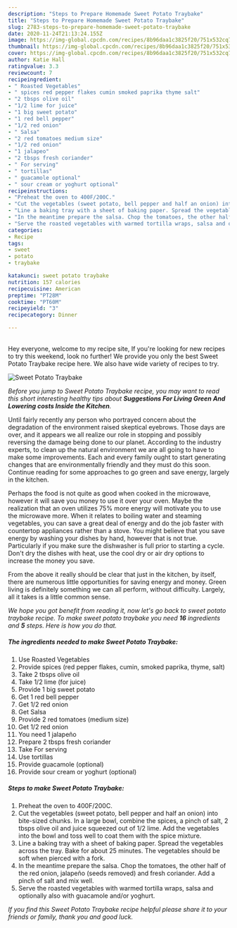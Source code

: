 ```yaml
---
description: "Steps to Prepare Homemade Sweet Potato Traybake"
title: "Steps to Prepare Homemade Sweet Potato Traybake"
slug: 2783-steps-to-prepare-homemade-sweet-potato-traybake
date: 2020-11-24T21:13:24.155Z
image: https://img-global.cpcdn.com/recipes/8b96daa1c3825f20/751x532cq70/sweet-potato-traybake-recipe-main-photo.jpg
thumbnail: https://img-global.cpcdn.com/recipes/8b96daa1c3825f20/751x532cq70/sweet-potato-traybake-recipe-main-photo.jpg
cover: https://img-global.cpcdn.com/recipes/8b96daa1c3825f20/751x532cq70/sweet-potato-traybake-recipe-main-photo.jpg
author: Katie Hall
ratingvalue: 3.3
reviewcount: 7
recipeingredient:
- " Roasted Vegetables"
- " spices red pepper flakes cumin smoked paprika thyme salt"
- "2 tbsps olive oil"
- "1/2 lime for juice"
- "1 big sweet potato"
- "1 red bell pepper"
- "1/2 red onion"
- " Salsa"
- "2 red tomatoes medium size"
- "1/2 red onion"
- "1 jalapeo"
- "2 tbsps fresh coriander"
- " For serving"
- " tortillas"
- " guacamole optional"
- " sour cream or yoghurt optional"
recipeinstructions:
- "Preheat the oven to 400F/200C."
- "Cut the vegetables (sweet potato, bell pepper and half an onion) into bite-sized chunks. In a large bowl, combine the spices, a pinch of salt, 2 tbsps olive oil and juice squeezed out of 1/2 lime. Add the vegetables into the bowl and toss well to coat them with the spice mixture."
- "Line a baking tray with a sheet of baking paper. Spread the vegetables across the tray. Bake for about 25 minutes. The vegetables should be soft when pierced with a fork."
- "In the meantime prepare the salsa. Chop the tomatoes, the other half of the red onion, jalapeño (seeds removed) and fresh coriander. Add a pinch of salt and mix well."
- "Serve the roasted vegetables with warmed tortilla wraps, salsa and optionally also with guacamole and/or yoghurt."
categories:
- Recipe
tags:
- sweet
- potato
- traybake

katakunci: sweet potato traybake 
nutrition: 157 calories
recipecuisine: American
preptime: "PT28M"
cooktime: "PT60M"
recipeyield: "3"
recipecategory: Dinner

---
```

<br>
Hey everyone, welcome to my recipe site, If you're looking for new recipes to try this weekend, look no further! We provide you only the best Sweet Potato Traybake recipe here. We also have wide variety of recipes to try.
<br>


![Sweet Potato Traybake](https://img-global.cpcdn.com/recipes/8b96daa1c3825f20/751x532cq70/sweet-potato-traybake-recipe-main-photo.jpg)

<i>Before you jump to Sweet Potato Traybake recipe, you may want to read this short interesting healthy tips about 
<strong>Suggestions For Living Green And Lowering costs Inside the Kitchen</strong>.</i>
</br>

Until fairly recently any person who portrayed concern about the degradation of the environment raised skeptical eyebrows. Those days are over, and it appears we all realize our role in stopping and possibly reversing the damage being done to our planet. According to the industry experts, to clean up the natural environment we are all going to have to make some improvements. Each and every family ought to start generating changes that are environmentally friendly and they must do this soon. Continue reading for some approaches to go green and save energy, largely in the kitchen.

Perhaps the food is not quite as good when cooked in the microwave, however it will save you money to use it over your oven. Maybe the realization that an oven utilizes 75% more energy will motivate you to use the microwave more. When it relates to boiling water and steaming vegetables, you can save a great deal of energy and do the job faster with countertop appliances rather than a stove. You might believe that you save energy by washing your dishes by hand, however that is not true. Particularly if you make sure the dishwasher is full prior to starting a cycle. Don't dry the dishes with heat, use the cool dry or air dry options to increase the money you save.

From the above it really should be clear that just in the kitchen, by itself, there are numerous little opportunities for saving energy and money. Green living is definitely something we can all perform, without difficulty. Largely, all it takes is a little common sense.


<i>We hope you got benefit from reading it, now let's go back to sweet potato traybake recipe. To make sweet potato traybake you need <strong>16</strong> ingredients and <strong>5</strong> steps. Here is how you do that.
</i>

##### The ingredients needed to make Sweet Potato Traybake:

1. Use  Roasted Vegetables
1. Provide  spices (red pepper flakes, cumin, smoked paprika, thyme, salt)
1. Take 2 tbsps olive oil
1. Take 1/2 lime (for juice)
1. Provide 1 big sweet potato
1. Get 1 red bell pepper
1. Get 1/2 red onion
1. Get  Salsa
1. Provide 2 red tomatoes (medium size)
1. Get 1/2 red onion
1. You need 1 jalapeño
1. Prepare 2 tbsps fresh coriander
1. Take  For serving
1. Use  tortillas
1. Provide  guacamole (optional)
1. Provide  sour cream or yoghurt (optional)


##### Steps to make Sweet Potato Traybake:

1. Preheat the oven to 400F/200C.
1. Cut the vegetables (sweet potato, bell pepper and half an onion) into bite-sized chunks. In a large bowl, combine the spices, a pinch of salt, 2 tbsps olive oil and juice squeezed out of 1/2 lime. Add the vegetables into the bowl and toss well to coat them with the spice mixture.
1. Line a baking tray with a sheet of baking paper. Spread the vegetables across the tray. Bake for about 25 minutes. The vegetables should be soft when pierced with a fork.
1. In the meantime prepare the salsa. Chop the tomatoes, the other half of the red onion, jalapeño (seeds removed) and fresh coriander. Add a pinch of salt and mix well.
1. Serve the roasted vegetables with warmed tortilla wraps, salsa and optionally also with guacamole and/or yoghurt.


<i>If you find this Sweet Potato Traybake recipe helpful please share it to your friends or family, thank you and good luck.</i>
